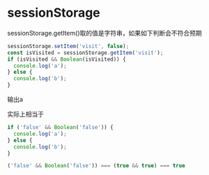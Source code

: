 # sessionStorage

sessionStorage.getItem()取的值是字符串，如果如下判断会不符合预期

```js
sessionStorage.setItem('visit', false);
const isVisited = sessionStorage.getItem('visit');
if (isVisited && Boolean(isVisited)) {
  console.log('a'); 
} else {
  console.log('b'); 
}
```

输出a

实际上相当于

```js
if ('false' && Boolean('false')) {
  console.log('a');
} else {
  console.log('b');
}
```

```js
('false' && Boolean('false')) === (true && true) === true
```